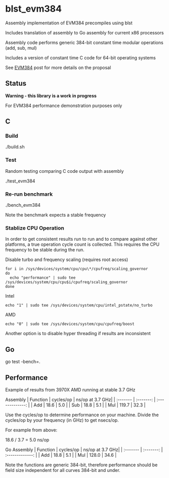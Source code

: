 # blst_evm384

Assembly implementation of EVM384 precompiles using blst

Includes translation of assembly to Go assembly for current x86 processors

Assembly code performs generic 384-bit constant time modular operations (add, sub, mul)

Includes a version of constant time C code for 64-bit operating systems

See [EVM384](https://notes.ethereum.org/@axic/evm384) post for more details on the proposal

## Status
**Warning - this library is a work in progress**

For EVM384 performance demonstration purposes only

## C 

### Build
./build.sh

### Test
Random testing comparing C code output with assembly

./test_evm384

### Re-run benchmark
./bench_evm384

Note the benchmark expects a stable frequency

### Stablize CPU Operation

In order to get consistent results run to run and to compare against other platforms, a true operation cycle count is collected.  This requires the CPU frequency to be stable during the run.  

Disable turbo and frequency scaling (requires root access)

```
for i in /sys/devices/system/cpu/cpu\*/cpufreq/scaling_governor
do
  echo "performance" | sudo tee /sys/devices/system/cpu/cpu$i/cpufreq/scaling_governor
done
```

Intel
```
echo "1" | sudo tee /sys/devices/system/cpu/intel_pstate/no_turbo
```

AMD
```
echo "0" | sudo tee /sys/devices/system/cpu/cpufreq/boost
```

Another option is to disable hyper threading if results are inconsistent


## Go

go test -bench=.


## Performance

Example of results from 3970X AMD running at stable 3.7 GHz

Assembly 
| Function | cycles/op | ns/op at 3.7 GHz|
| :------- | :-------: | :-------------: |
| Add      |   18.6    |     5.0         |
| Sub      |   18.8    |     5.1         |
| Mul      |  119.7    |    32.3         |

Use the cycles/op to determine performance on your machine.  Divide the cycles/op by your frequency (in GHz) to get nsecs/op.

For example from above:

18.6 / 3.7 = 5.0 ns/op

Go Assembly 
| Function | cycles/op | ns/op at 3.7 GHz|
| :------- | :-------: | :-------------: |
| Add      |   18.8    |     5.1         |
| Mul      |  128.0    |    34.6         |

Note the functions are generic 384-bit, therefore performance should be field size independent for all curves 384-bit and under.

